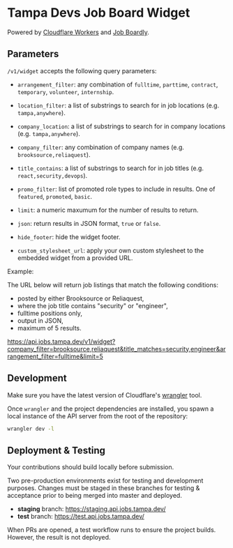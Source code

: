 # Tampa Devs Job Board Widget

Powered by [Cloudflare Workers](https://developers.cloudflare.com/workers/) and [Job Boardly](https://jobs.tampa.dev/).

## Parameters

`/v1/widget` accepts the following query parameters:

- `arrangement_filter`: any combination of `fulltime`, `parttime`, `contract`, `temporary`, `volunteer`, `internship`.

- `location_filter`: a list of substrings to search for in job locations (e.g. `tampa,anywhere`).

- `company_location`: a list of substrings to search for in company locations (e.g. `tampa,anywhere`).

- `company_filter`: any combination of company names (e.g. `brooksource,reliaquest`).

- `title_contains`: a list of substrings to search for in job titles (e.g. `react,security,devops`).

- `promo_filter`: list of promoted role types to include in results. One of `featured`, `promoted`, `basic`.

- `limit`: a numeric maxumum for the number of results to return.

- `json`: return results in JSON format, `true` or `false`.

- `hide_footer`: hide the widget footer.

- `custom_stylesheet_url`: apply your own custom stylesheet to the embedded widget from a provided URL.

Example: 

The URL below will return job listings that match the following conditions:

- posted by either Brooksource or Reliaquest,
- where the job title contains "security" or "engineer",
- fulltime positions only,
- output in JSON,
- maximum of 5 results.

https://api.jobs.tampa.dev/v1/widget?company_filter=brooksource,reliaquest&title_matches=security,engineer&arrangement_filter=fulltime&limit=5

## Development 

Make sure you have the latest version of Cloudflare's [wrangler](https://developers.cloudflare.com/workers/wrangler/install-and-update/) tool. 

Once `wrangler` and the project dependencies are installed, you spawn a local instance of the API server from the root of the repository:

```bash
wrangler dev -l
```

## Deployment & Testing

Your contributions should build locally before submission. 

Two pre-production environments exist for testing and development purposes. Changes must be staged in these branches for testing & acceptance prior to being merged into master and deployed.

- **staging** branch: https://staging.api.jobs.tampa.dev/
- **test** branch: https://test.api.jobs.tampa.dev/

When PRs are opened, a test workflow runs to ensure the project builds. However, the result is not deployed.
